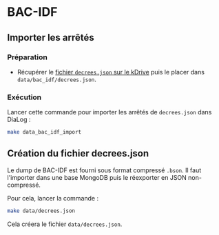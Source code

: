 # BAC-IDF

## Importer les arrêtés

### Préparation

* Récupérer le [fichier `decrees.json` sur le kDrive](https://kdrive.infomaniak.com/app/drive/184671/files/26737) puis le placer dans `data/bac_idf/decrees.json`.

### Exécution

Lancer cette commande pour importer les arrêtés de `decrees.json` dans DiaLog :

```bash
make data_bac_idf_import
```

## Création du fichier decrees.json

Le dump de BAC-IDF est fourni sous format compressé `.bson`. Il faut l'importer dans une base MongoDB puis le réexporter en JSON non-compressé.

Pour cela, lancer la commande :

```bash
make data/decrees.json
```

Cela créera le fichier `data/decrees.json`.
